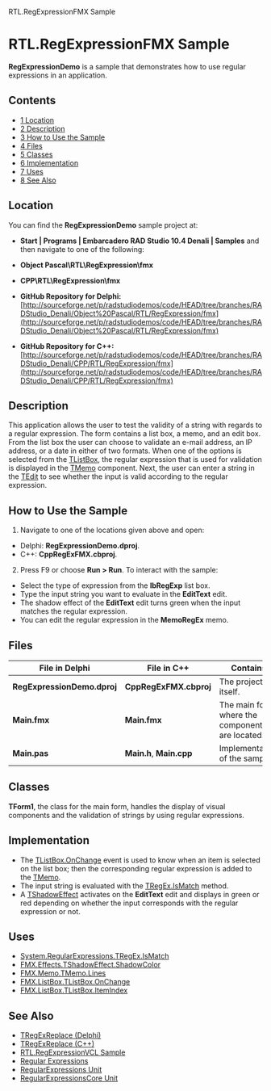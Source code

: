RTL.RegExpressionFMX Sample[]()
# RTL.RegExpressionFMX Sample 


**RegExpressionDemo** is a sample that demonstrates how to use regular expressions in an application.
## Contents



* [1 Location](#Location)
* [2 Description](#Description)
* [3 How to Use the Sample](#How_to_Use_the_Sample)
* [4 Files](#Files)
* [5 Classes](#Classes)
* [6 Implementation](#Implementation)
* [7 Uses](#Uses)
* [8 See Also](#See_Also)


## Location 

You can find the **RegExpressionDemo** sample project at:
* **Start | Programs | Embarcadero RAD Studio 10.4 Denali | Samples** and then navigate to one of the following:

* **Object Pascal\RTL\RegExpression\fmx**
* **CPP\RTL\RegExpression\fmx**

* **GitHub Repository for Delphi:**[http://sourceforge.net/p/radstudiodemos/code/HEAD/tree/branches/RADStudio_Denali/Object%20Pascal/RTL/RegExpression/fmx](http://sourceforge.net/p/radstudiodemos/code/HEAD/tree/branches/RADStudio_Denali/Object%20Pascal/RTL/RegExpression/fmx)
* **GitHub Repository for C++:**[http://sourceforge.net/p/radstudiodemos/code/HEAD/tree/branches/RADStudio_Denali/CPP/RTL/RegExpression/fmx](http://sourceforge.net/p/radstudiodemos/code/HEAD/tree/branches/RADStudio_Denali/CPP/RTL/RegExpression/fmx)

## Description 

This application allows the user to test the validity of a string with regards to a regular expression. The form contains a list box, a memo, and an edit box. From the list box the user can choose to validate an e-mail address, an IP address, or a date in either of two formats. When one of the options is selected from the [TListBox](http://docwiki.embarcadero.com/Libraries/Denali/en/FMX.ListBox.TListBox), the regular expression that is used for validation is displayed in the [TMemo](http://docwiki.embarcadero.com/Libraries/Denali/en/FMX.Memo.TMemo) component. Next, the user can enter a string in the [TEdit](http://docwiki.embarcadero.com/Libraries/Denali/en/FMX.Edit.TEdit) to see whether the input is valid according to the regular expression.

## How to Use the Sample 


1.  Navigate to one of the locations given above and open:

*  Delphi: **RegExpressionDemo.dproj**.
*  C++: **CppRegExFMX.cbproj**.

2.  Press F9 or choose **Run > Run**.
To interact with the sample:
*  Select the type of expression from the **lbRegExp** list box.
*  Type the input string you want to evaluate in the **EditText** edit.
*  The shadow effect of the **EditText** edit turns green when the input matches the regular expression.
*  You can edit the regular expression in the **MemoRegEx** memo.

## Files 



|**File in Delphi**         |**File in C++**         |**Contains**                                   |
|---------------------------|------------------------|-----------------------------------------------|
|**RegExpressionDemo.dproj**|**CppRegExFMX.cbproj**  |The project itself.                            |
|**Main.fmx**               |**Main.fmx**            |The main form where the components are located.|
|**Main.pas**               |**Main.h**, **Main.cpp**|Implementation of the sample.                  |


## Classes 

**TForm1**, the class for the main form, handles the display of visual components and the validation of strings by using regular expressions.
## Implementation 


*  The [TListBox.OnChange](http://docwiki.embarcadero.com/Libraries/Denali/en/FMX.ListBox.TListBox.OnChange) event is used to know when an item is selected on the list box; then the corresponding regular expression is added to the [TMemo](http://docwiki.embarcadero.com/Libraries/Denali/en/FMX.Memo.TMemo).
*  The input string is evaluated with the [TRegEx.IsMatch](http://docwiki.embarcadero.com/Libraries/Denali/en/System.RegularExpressions.TRegEx.IsMatch) method.
*  A [TShadowEffect](http://docwiki.embarcadero.com/Libraries/Denali/en/FMX.Effects.TShadowEffect) activates on the **EditText** edit and displays in green or red depending on whether the input corresponds with the regular expression or not.

## Uses 


* [System.RegularExpressions.TRegEx.IsMatch](http://docwiki.embarcadero.com/Libraries/Denali/en/System.RegularExpressions.TRegEx.IsMatch)
* [FMX.Effects.TShadowEffect.ShadowColor](http://docwiki.embarcadero.com/Libraries/Denali/en/FMX.Effects.TShadowEffect.ShadowColor)
* [FMX.Memo.TMemo.Lines](http://docwiki.embarcadero.com/Libraries/Denali/en/FMX.Memo.TMemo.Lines)
* [FMX.ListBox.TListBox.OnChange](http://docwiki.embarcadero.com/Libraries/Denali/en/FMX.ListBox.TListBox.OnChange)
* [FMX.ListBox.TListBox.ItemIndex](http://docwiki.embarcadero.com/Libraries/Denali/en/FMX.ListBox.TListBox.ItemIndex)

## See Also 


* [TRegExReplace (Delphi)](http://docwiki.embarcadero.com/CodeExamples/Denali/en/TRegExReplace_%28Delphi%29)
* [TRegExReplace (C++)](http://docwiki.embarcadero.com/CodeExamples/Denali/en/TRegExReplace_%28C%2B%2B%29)
* [RTL.RegExpressionVCL Sample](http://docwiki.embarcadero.com/CodeExamples/Denali/en/RTL.RegExpressionVCL_Sample)
* [Regular Expressions](http://docwiki.embarcadero.com/RADStudio/Denali/en/Regular_Expressions)
* [RegularExpressions Unit](http://docwiki.embarcadero.com/Libraries/Denali/en/System.RegularExpressions)
* [RegularExpressionsCore Unit](http://docwiki.embarcadero.com/Libraries/Denali/en/System.RegularExpressionsCore)





